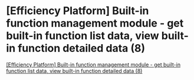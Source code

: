 # [Efficiency Platform] Built-in function management module - get built-in function list data, view built-in function detailed data (8)
[[Efficiency Platform] Built-in function management module - get built-in function list data, view built-in function detailed data (8)](https://aiwithcloud.com/2022/09/19/efficiency_platform_built_in_function_management_module___get_built_in_function_list_data_view_built_in_function_detailed_data_8/)